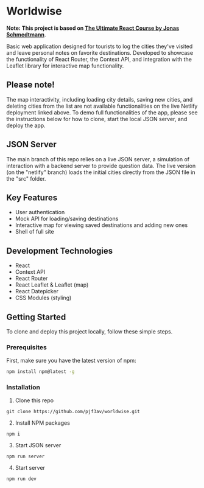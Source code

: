 # Worldwise

**Note: This project is based on [The Ultimate React Course by Jonas Schmedtmann](https://www.udemy.com/course/the-ultimate-react-course/)**.

Basic web application designed for tourists to log the cities they've visited and leave personal notes on favorite destinations. Developed to showcase the functionality of React Router, the Context API, and integration with the Leaflet library for interactive map functionality.

## Please note!

The map interactivity, including loading city details, saving new cities, and deleting cities from the list are not available functionalities on the live Netlify deployment linked above. To demo full functionalities of the app, please see the instructions below for how to clone, start the local JSON server, and deploy the app.

## JSON Server

The main branch of this repo relies on a live JSON server, a simulation of interaction with a backend server to provide question data. The live version (on the "netlify" branch) loads the initial cities directly from the JSON file in the "src" folder. 

## Key Features
- User authentication
- Mock API for loading/saving destinations
- Interactive map for viewing saved destinations and adding new ones
- Shell of full site

## Development Technologies
- React
- Context API
- React Router
- React Leaflet & Leaflet (map)
- React Datepicker
- CSS Modules (styling)

## Getting Started
To clone and deploy this project locally, follow these simple steps.

### Prerequisites

First, make sure you have the latest version of npm:

```bash
npm install npm@latest -g
```

### Installation

1. Clone this repo

```
git clone https://github.com/pjf3av/worldwise.git
```

2. Install NPM packages

```
npm i
```

3. Start JSON server

```
npm run server
```

4. Start server

```
npm run dev
```

